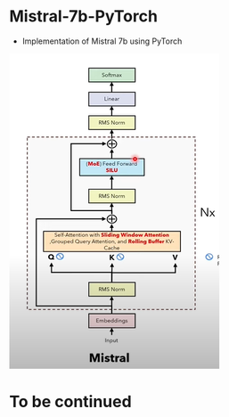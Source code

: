 # Mistral-7b-PyTorch
- Implementation of Mistral 7b using PyTorch

![#Model architecture](assets/mistral.PNG)
# To be continued
